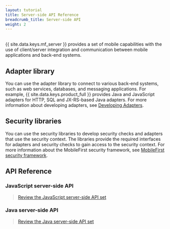 ```yaml
---
layout: tutorial
title: Server-side API Reference
breadcrumb_title: Server-side API
weight: 2
---
```

<!-- NLS_CHARSET=UTF-8 -->
<br/>
{{ site.data.keys.mf_server }} provides a set of mobile capabilities with the use of client/server integration and communication between mobile applications and back-end systems.

## Adapter library
You can use the adapter library to connect to various back-end systems, such as web services, databases, and messaging applications. For example, {{ site.data.keys.product_full }} provides Java and JavaScript adapters for HTTP, SQL and JX-RS-based Java adapters. For more information about developing adapters, see [Developing Adapters](../../../adapters).

## Security libraries
You can use the security libraries to develop security checks and adapters that use the security context. The libraries provide the required interfaces for adapters and security checks to gain access to the security context. For more information about the MobileFirst security framework, see [MobileFirst security framework](../../../authentication-and-security).

## API Reference
### JavaScript server-side API

> [Review the JavaScript server-side API set](../api-ref/mfp-server-js-apidoc/html/refjavascript-server/html/index.html)

### Java server-side API

> [Review the Java server-side API set](../api-ref/mfp-server-java-apidoc/html/refjava-mfp-server/html/index.html)